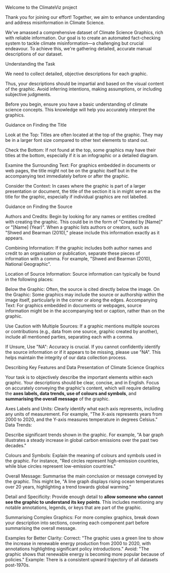 Welcome to the ClimateViz project

Thank you for joining our effort! Together, we aim to enhance understanding and address misinformation in Climate Science.

We've amassed a comprehensive dataset of Climate Science Graphics, rich with reliable information. Our goal is to create an automated fact-checking system to tackle climate misinformation—a challenging but crucial endeavour. To achieve this, we're gathering detailed, accurate manual descriptions of our dataset.

Understanding the Task

We need to collect detailed, objective descriptions for each graphic.

Thus, your descriptions should be impartial and based on the visual content of the graphic. Avoid inferring intentions, making assumptions, or including subjective judgments.

Before you begin, ensure you have a basic understanding of climate science concepts. This knowledge will help you accurately interpret the graphics.

Guidance on Finding the Title

Look at the Top: Titles are often located at the top of the graphic. They may be in a larger font size compared to other text elements to stand out.

Check the Bottom: If not found at the top, some graphics may have their titles at the bottom, especially if it is an infographic or a detailed diagram.

Examine the Surrounding Text: For graphics embedded in documents or web pages, the title might not be on the graphic itself but in the accompanying text immediately before or after the graphic.

Consider the Context: In cases where the graphic is part of a larger presentation or document, the title of the section it is in might serve as the title for the graphic, especially if individual graphics are not labelled. 

Guidance on Finding the Source

Authors and Credits: Begin by looking for any names or entities credited with creating the graphic. This could be in the form of "Created by [Name]" or "[Name] (Year)". When a graphic lists authors or creators, such as "Shwed and Bearman (2010)," please include this information exactly as it appears.

Combining Information: If the graphic includes both author names and credit to an organisation or publication, separate these pieces of information with a comma. For example, "Shwed and Bearman (2010), National Geographic".

Location of Source Information: Source information can typically be found in the following places:

Below the Graphic: Often, the source is cited directly below the image.
On the Graphic:  Some graphics may include the source or authorship within the image itself, particularly in the corner or along the edges.
Accompanying Text: For graphics embedded in documents or webpages, source information might be in the accompanying text or caption, rather than on the graphic.


Use Caution with Multiple Sources: If a graphic mentions multiple sources or contributions (e.g., data from one source, graphic created by another), include all mentioned parties, separating each with a comma.

If Unsure, Use "NA": Accuracy is crucial. If you cannot confidently identify the source information or if it appears to be missing, please use "NA". This helps maintain the integrity of our data collection process.

Describing Key Features and Data Presentation of Climate Science Graphics

Your task is to objectively describe the important elements within each graphic. Your descriptions should be clear, concise, and in English. Focus on accurately conveying the graphic's content, which will require detailing the **axes labels, data trends, use of colours and symbols**, and **summarising the overall message** of the graphic.

Axes Labels and Units: 
Clearly identify what each axis represents, including any units of measurement. For example, "The X-axis represents years from 2000 to 2020, and the Y-axis measures temperature in degrees Celsius."
Data Trends:

Describe significant trends shown in the graphic. 
For example, "A bar graph illustrates a steady increase in global carbon emissions over the past two decades."

Colours and Symbols:
Explain the meaning of colours and symbols used in the graphic. For instance, "Red circles represent high-emission countries, while blue circles represent low-emission countries."

Overall Message:
Summarise the main conclusion or message conveyed by the graphic. This might be, "A line graph displays rising ocean temperatures over 20 years, highlighting a trend towards global warming."

Detail and Specificity:
Provide enough detail to **allow someone who cannot see the graphic to understand its key points**. This includes mentioning any notable annotations, legends, or keys that are part of the graphic.

Summarising Complex Graphics:
For more complex graphics, break down your description into sections, covering each component part before summarising the overall message.

Examples for Better Clarity:
Correct: "The graphic uses a green line to show the increase in renewable energy production from 2000 to 2020, with annotations highlighting significant policy introductions."
Avoid: "The graphic shows that renewable energy is becoming more popular because of policies."
Example: There is a consistent upward trajectory of all datasets post-1970s.





